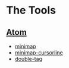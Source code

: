 # The Tools

## [Atom](https://atom.io)
* [minimap](https://atom.io/packages/minimap)
* [minimap-cursorline](https://atom.io/packages/minimap-cursorline)
* [double-tag](https://atom.io/packages/double-tag)
